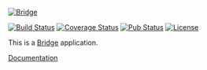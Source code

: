 [![Bridge](http://dart-bridge.github.io/images/bridge-cover.png)](http://dart-bridge.github.io)

[![Build Status](https://img.shields.io/travis/dart-bridge/framework.svg)](https://travis-ci.org/dart-bridge/framework)
[![Coverage Status](https://img.shields.io/coveralls/dart-bridge/framework.svg)](https://coveralls.io/r/dart-bridge/framework)
[![Pub Status](https://img.shields.io/pub/v/bridge.svg)](https://pub.dartlang.org/packages/bridge)
[![License](https://img.shields.io/github/license/dart-bridge/framework.svg)](https://pub.dartlang.org/packages/bridge)

<!--
Feel free to change this file to describe the project you are working on!
-->

This is a [Bridge](http://github.com/dart-bridge/framework) application.

[Documentation](http://dart-bridge.github.io)
